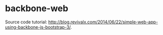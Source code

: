 backbone-web
============

Source code tutorial: http://blog.revivalx.com/2014/06/22/simple-web-app-using-backbone-js-bootstrap-3/.
